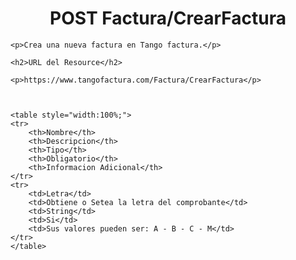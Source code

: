 <body>
    <h1 align="center">POST Factura/CrearFactura</h1>

    <p>Crea una nueva factura en Tango factura.</p>

    <h2>URL del Resource</h2>

    <p>https://www.tangofactura.com/Factura/CrearFactura</p>



    <table style="width:100%;">
    <tr>
        <th>Nombre</th>
        <th>Descripcion</th>
        <th>Tipo</th>
        <th>Obligatorio</th>
        <th>Informacion Adicional</th>
    </tr>
    <tr>
        <td>Letra</td>
        <td>Obtiene o Setea la letra del comprobante</td>
        <td>String</td>
        <td>Si</td>
        <td>Sus valores pueden ser: A - B - C - M</td>
    </tr>
    </table>
</body>
